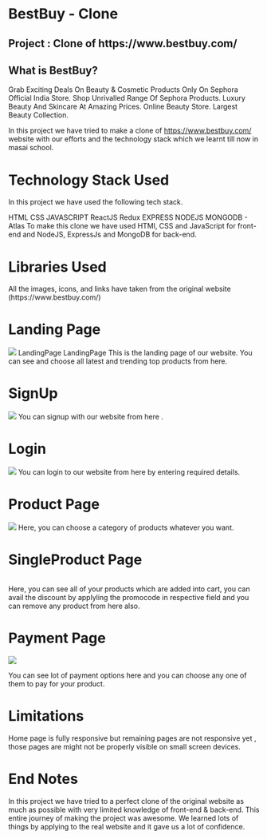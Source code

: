 <h1>BestBuy - Clone</h1>
<ur></ur>
<h2>Project : Clone of https://www.bestbuy.com/</h2>
<ur></ur>
<h2>What is BestBuy?</h2>
<ur></ur>
Grab Exciting Deals On Beauty & Cosmetic Products Only On Sephora Official India Store. Shop Unrivalled Range Of Sephora Products. Luxury Beauty And Skincare At Amazing Prices. Online Beauty Store. Largest Beauty Collection.

In this project we have tried to make a clone of https://www.bestbuy.com/ website with our efforts and the technology stack which we learnt till now in masai school.

<h1>Technology Stack Used</h1>
<ur></ur>
In this project we have used the following tech stack.

HTML
CSS
JAVASCRIPT
ReactJS
Redux
EXPRESS
NODEJS
MONGODB - Atlas
To make this clone we have used HTMl, CSS and JavaScript for front-end and NodeJS, ExpressJs and MongoDB for back-end.

<h1>Libraries Used</h1>
<ur></ur>
All the images, icons, and links have taken from the original website (https://www.bestbuy.com/)

<!-- <h1>Snapshots of Our Project 📸</h1> -->
<ur></ur>
<h1>Landing Page</h1>
<ur></ur>
<img src="https://i.postimg.cc/MGx2cD9h/bestbuy-sc.png">
LandingPage LandingPage This is the landing page of our website. You can see and choose all latest and trending top products from here.

<h1>SignUp</h1>
<ur></ur>
<img src="![image](https://user-images.githubusercontent.com/108051005/222461511-c077ee19-f70b-4a01-9888-247121a0118d.png)
"/>
You can signup with our website from here .

<h1>Login</h1>
<ur></ur>
<img src="![image](https://user-images.githubusercontent.com/108051005/222461950-e2756c04-743d-49b6-81b5-b29f08bc0cc5.png)
"/>
You can login to our website from here by entering required details.

<h1>Product Page</h1>
<ur></ur>
<img src="![image](https://user-images.githubusercontent.com/108051005/222463088-416de912-d706-4f7b-a294-a25abb67ec4f.png)
"/>
Here, you can choose a category of products whatever you want.

<h1>SingleProduct Page</h1>
<ur></ur>
<img src=""![image](https://user-images.githubusercontent.com/108051005/222464176-f1dec909-94ea-4446-9ea5-2f7d721ef657.png)
/>

Here, you can see all of your products which are added into cart, you can avail the discount by applyling the promocode in respective field and you can remove any product from here also.

<h1>Payment Page</h1>
<ur></ur>
<img src="![image](https://user-images.githubusercontent.com/108051005/222464809-eebb67b7-9fec-49dd-a1de-527161086c34.png)
"/>

You can see lot of payment options here and you can choose any one of them to pay for your product.


<h1>Limitations</h1>
<ur></ur>
Home page is fully responsive but remaining pages are not responsive yet , those pages are might not be properly visible on small screen devices.

<h1>End Notes</h1>
<ur></ur>
In this project we have tried to a perfect clone of the original website as much as possible with very limited knowledge of front-end & back-end. This entire journey of making the project was awesome. We learned lots of things by applying to the real website and it gave us a lot of confidence.

